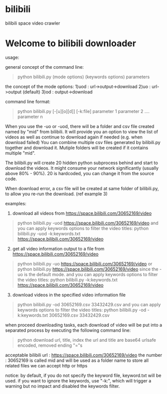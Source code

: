 # bilibili
bilibili space video crawler

Welcome to bilibili downloader
==============================
usage:

general concept of the command line:
>python bilibili.py (mode options) (keywords options) parameters

the concept of the mode options:
1)uod : url->output->download
2)uo  : url->output               (default)
3)od  :      output->download

command line format:
>python bilibili.py [-[u][o][d]] [-k:file] parameter 1 parameter 2 .... parameter n

When you use the -uo or -uod, there will be a folder and csv file created named by "mid" from bilibili. It will provide you an option to view the list of videos as well as continue to download again if needed (e.g. when download failed)
You can combine multiple csv files generated by bilibili.py together and download it. Mutiple folders will be created if it contains multiple "mid".

The bilibili.py will create 20 hidden python subprocess behind and start to download the videos. It might consume your network significantly (usually above 80% - 90%). 20 is hardcoded, you can change it from the source code.

When download error, a csv file will be created at same folder of bilibili.py, to allow you re-run the download. (ref example 3)

examples:

1) download all videos from https://space.bilibili.com/30652169/video
>python bilibili.py -uod https://space.bilibili.com/30652169/video
and you can apply keywords options to filter the video titles:
>python bilibili.py -uod -k:keywords.txt https://space.bilibili.com/30652169/video

2) get all video information output to a file from https://space.bilibili.com/30652169/video
>python bilibili.py -uo https://space.bilibili.com/30652169/video
or
>python bilibili.py https://space.bilibili.com/30652169/video
since the -uo is the default mode.
and you can apply keywords options to filter the video titles:
>python bilibili.py -k:keywords.txt https://space.bilibili.com/30652169/video

3) download videos in the specified video information file
>python bilibili.py -od 30652169.csv 33432429.csv
and you can apply keywords options to filter the video titles:
>python bilibili.py -od -k:keywords.txt 30652169.csv 33432429.csv


when proceed downloading tasks, each download of video will be put into a separated process
by executing the following command line:
>python download url, title, index
the url and title are base64 urlsafe encoded, removed ending "="s

acceptable bilibili url : https://space.bilibili.com/30652169/video
the number : 30652169 is called mid and will be used as a folder name to store all related files
we can accept http or https

notice: by default, if you do not specify the keyword file, keyword.txt will be used. if you want to ignore the keywords, use "-k:", which will trigger a warning but no impact and disabled the keywords filter.
